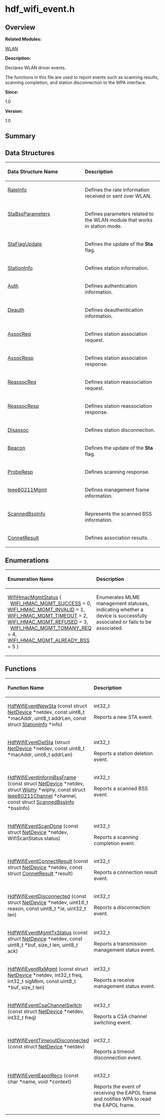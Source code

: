 # hdf\_wifi\_event.h<a name="ZH-CN_TOPIC_0000001054879502"></a>

## **Overview**<a name="section1067247191093525"></a>

**Related Modules:**

[WLAN](WLAN.md)

**Description:**

Declares WLAN driver events. 

The functions in this file are used to report events such as scanning results, scanning completion, and station disconnection to the WPA interface.

**Since:**

1.0

**Version:**

1.0

## **Summary**<a name="section1261743388093525"></a>

## Data Structures<a name="nested-classes"></a>

<a name="table1350532147093525"></a>
<table><thead align="left"><tr id="row1901320813093525"><th class="cellrowborder" valign="top" width="50%" id="mcps1.1.3.1.1"><p id="p1023493061093525"><a name="p1023493061093525"></a><a name="p1023493061093525"></a>Data Structure Name</p>
</th>
<th class="cellrowborder" valign="top" width="50%" id="mcps1.1.3.1.2"><p id="p2064760943093525"><a name="p2064760943093525"></a><a name="p2064760943093525"></a>Description</p>
</th>
</tr>
</thead>
<tbody><tr id="row1511025064093525"><td class="cellrowborder" valign="top" width="50%" headers="mcps1.1.3.1.1 "><p id="p781359811093525"><a name="p781359811093525"></a><a name="p781359811093525"></a><a href="RateInfo.md">RateInfo</a></p>
</td>
<td class="cellrowborder" valign="top" width="50%" headers="mcps1.1.3.1.2 "><p id="p176863256093525"><a name="p176863256093525"></a><a name="p176863256093525"></a>Defines the rate information received or sent over WLAN. </p>
</td>
</tr>
<tr id="row1890114467093525"><td class="cellrowborder" valign="top" width="50%" headers="mcps1.1.3.1.1 "><p id="p1008242096093525"><a name="p1008242096093525"></a><a name="p1008242096093525"></a><a href="StaBssParameters.md">StaBssParameters</a></p>
</td>
<td class="cellrowborder" valign="top" width="50%" headers="mcps1.1.3.1.2 "><p id="p591546190093525"><a name="p591546190093525"></a><a name="p591546190093525"></a>Defines parameters related to the WLAN module that works in station mode. </p>
</td>
</tr>
<tr id="row150659253093525"><td class="cellrowborder" valign="top" width="50%" headers="mcps1.1.3.1.1 "><p id="p469378299093525"><a name="p469378299093525"></a><a name="p469378299093525"></a><a href="StaFlagUpdate.md">StaFlagUpdate</a></p>
</td>
<td class="cellrowborder" valign="top" width="50%" headers="mcps1.1.3.1.2 "><p id="p813049190093525"><a name="p813049190093525"></a><a name="p813049190093525"></a>Defines the update of the <strong id="b1780995277093525"><a name="b1780995277093525"></a><a name="b1780995277093525"></a>Sta</strong> flag. </p>
</td>
</tr>
<tr id="row1839613562093525"><td class="cellrowborder" valign="top" width="50%" headers="mcps1.1.3.1.1 "><p id="p1232905468093525"><a name="p1232905468093525"></a><a name="p1232905468093525"></a><a href="StationInfo.md">StationInfo</a></p>
</td>
<td class="cellrowborder" valign="top" width="50%" headers="mcps1.1.3.1.2 "><p id="p198057856093525"><a name="p198057856093525"></a><a name="p198057856093525"></a>Defines station information. </p>
</td>
</tr>
<tr id="row80671836093525"><td class="cellrowborder" valign="top" width="50%" headers="mcps1.1.3.1.1 "><p id="p276277006093525"><a name="p276277006093525"></a><a name="p276277006093525"></a><a href="Auth.md">Auth</a></p>
</td>
<td class="cellrowborder" valign="top" width="50%" headers="mcps1.1.3.1.2 "><p id="p1266985267093525"><a name="p1266985267093525"></a><a name="p1266985267093525"></a>Defines authentication information. </p>
</td>
</tr>
<tr id="row1138434377093525"><td class="cellrowborder" valign="top" width="50%" headers="mcps1.1.3.1.1 "><p id="p2057360651093525"><a name="p2057360651093525"></a><a name="p2057360651093525"></a><a href="Deauth.md">Deauth</a></p>
</td>
<td class="cellrowborder" valign="top" width="50%" headers="mcps1.1.3.1.2 "><p id="p787409583093525"><a name="p787409583093525"></a><a name="p787409583093525"></a>Defines deauthentication information. </p>
</td>
</tr>
<tr id="row1768332998093525"><td class="cellrowborder" valign="top" width="50%" headers="mcps1.1.3.1.1 "><p id="p825500546093525"><a name="p825500546093525"></a><a name="p825500546093525"></a><a href="AssocReq.md">AssocReq</a></p>
</td>
<td class="cellrowborder" valign="top" width="50%" headers="mcps1.1.3.1.2 "><p id="p1982433264093525"><a name="p1982433264093525"></a><a name="p1982433264093525"></a>Defines station association request. </p>
</td>
</tr>
<tr id="row1119896544093525"><td class="cellrowborder" valign="top" width="50%" headers="mcps1.1.3.1.1 "><p id="p311644883093525"><a name="p311644883093525"></a><a name="p311644883093525"></a><a href="AssocResp.md">AssocResp</a></p>
</td>
<td class="cellrowborder" valign="top" width="50%" headers="mcps1.1.3.1.2 "><p id="p1621848500093525"><a name="p1621848500093525"></a><a name="p1621848500093525"></a>Defines station association response. </p>
</td>
</tr>
<tr id="row1545015441093525"><td class="cellrowborder" valign="top" width="50%" headers="mcps1.1.3.1.1 "><p id="p980200602093525"><a name="p980200602093525"></a><a name="p980200602093525"></a><a href="ReassocReq.md">ReassocReq</a></p>
</td>
<td class="cellrowborder" valign="top" width="50%" headers="mcps1.1.3.1.2 "><p id="p419055799093525"><a name="p419055799093525"></a><a name="p419055799093525"></a>Defines station reassociation request. </p>
</td>
</tr>
<tr id="row1151461956093525"><td class="cellrowborder" valign="top" width="50%" headers="mcps1.1.3.1.1 "><p id="p552778871093525"><a name="p552778871093525"></a><a name="p552778871093525"></a><a href="ReassocResp.md">ReassocResp</a></p>
</td>
<td class="cellrowborder" valign="top" width="50%" headers="mcps1.1.3.1.2 "><p id="p1900813765093525"><a name="p1900813765093525"></a><a name="p1900813765093525"></a>Defines station reassociation response. </p>
</td>
</tr>
<tr id="row2078841689093525"><td class="cellrowborder" valign="top" width="50%" headers="mcps1.1.3.1.1 "><p id="p1849081287093525"><a name="p1849081287093525"></a><a name="p1849081287093525"></a><a href="Disassoc.md">Disassoc</a></p>
</td>
<td class="cellrowborder" valign="top" width="50%" headers="mcps1.1.3.1.2 "><p id="p961504507093525"><a name="p961504507093525"></a><a name="p961504507093525"></a>Defines station disconnection. </p>
</td>
</tr>
<tr id="row1838546705093525"><td class="cellrowborder" valign="top" width="50%" headers="mcps1.1.3.1.1 "><p id="p744488447093525"><a name="p744488447093525"></a><a name="p744488447093525"></a><a href="Beacon.md">Beacon</a></p>
</td>
<td class="cellrowborder" valign="top" width="50%" headers="mcps1.1.3.1.2 "><p id="p120437188093525"><a name="p120437188093525"></a><a name="p120437188093525"></a>Defines the update of the <strong id="b1035623982093525"><a name="b1035623982093525"></a><a name="b1035623982093525"></a>Sta</strong> flag. </p>
</td>
</tr>
<tr id="row1863096253093525"><td class="cellrowborder" valign="top" width="50%" headers="mcps1.1.3.1.1 "><p id="p823714501093525"><a name="p823714501093525"></a><a name="p823714501093525"></a><a href="ProbeResp.md">ProbeResp</a></p>
</td>
<td class="cellrowborder" valign="top" width="50%" headers="mcps1.1.3.1.2 "><p id="p463208767093525"><a name="p463208767093525"></a><a name="p463208767093525"></a>Defines scanning response. </p>
</td>
</tr>
<tr id="row1185706410093525"><td class="cellrowborder" valign="top" width="50%" headers="mcps1.1.3.1.1 "><p id="p1982405813093525"><a name="p1982405813093525"></a><a name="p1982405813093525"></a><a href="Ieee80211Mgmt.md">Ieee80211Mgmt</a></p>
</td>
<td class="cellrowborder" valign="top" width="50%" headers="mcps1.1.3.1.2 "><p id="p1676020694093525"><a name="p1676020694093525"></a><a name="p1676020694093525"></a>Defines management frame information. </p>
</td>
</tr>
<tr id="row1722645118093525"><td class="cellrowborder" valign="top" width="50%" headers="mcps1.1.3.1.1 "><p id="p1265590643093525"><a name="p1265590643093525"></a><a name="p1265590643093525"></a><a href="ScannedBssInfo.md">ScannedBssInfo</a></p>
</td>
<td class="cellrowborder" valign="top" width="50%" headers="mcps1.1.3.1.2 "><p id="p1261237877093525"><a name="p1261237877093525"></a><a name="p1261237877093525"></a>Represents the scanned BSS information. </p>
</td>
</tr>
<tr id="row1495736189093525"><td class="cellrowborder" valign="top" width="50%" headers="mcps1.1.3.1.1 "><p id="p1307636142093525"><a name="p1307636142093525"></a><a name="p1307636142093525"></a><a href="ConnetResult.md">ConnetResult</a></p>
</td>
<td class="cellrowborder" valign="top" width="50%" headers="mcps1.1.3.1.2 "><p id="p15335752093525"><a name="p15335752093525"></a><a name="p15335752093525"></a>Defines association results. </p>
</td>
</tr>
</tbody>
</table>

## Enumerations<a name="enum-members"></a>

<a name="table2138616532093525"></a>
<table><thead align="left"><tr id="row546790449093525"><th class="cellrowborder" valign="top" width="50%" id="mcps1.1.3.1.1"><p id="p144380622093525"><a name="p144380622093525"></a><a name="p144380622093525"></a>Enumeration Name</p>
</th>
<th class="cellrowborder" valign="top" width="50%" id="mcps1.1.3.1.2"><p id="p1013206625093525"><a name="p1013206625093525"></a><a name="p1013206625093525"></a>Description</p>
</th>
</tr>
</thead>
<tbody><tr id="row328893730093525"><td class="cellrowborder" valign="top" width="50%" headers="mcps1.1.3.1.1 "><p id="p683537067093525"><a name="p683537067093525"></a><a name="p683537067093525"></a><a href="WLAN.md#gaf3e873b51f0cfa077aca9d33ed7a0960">WifiHmacMgmtStatus</a> { &nbsp;&nbsp;<a href="WLAN.md#ggaf3e873b51f0cfa077aca9d33ed7a0960ad9c7e2f362bd6fcadef189fa2a5d7c63">WIFI_HMAC_MGMT_SUCCESS</a> = 0, <a href="WLAN.md#ggaf3e873b51f0cfa077aca9d33ed7a0960a539c65a358a20b9731fc66fc60ebcbc2">WIFI_HMAC_MGMT_INVALID</a> = 1, <a href="WLAN.md#ggaf3e873b51f0cfa077aca9d33ed7a0960ad1731acef8ddb8c50bcc26ae80fa83a3">WIFI_HMAC_MGMT_TIMEOUT</a> = 2, <a href="WLAN.md#ggaf3e873b51f0cfa077aca9d33ed7a0960a05f532edadae3b6afc80b7575dd46961">WIFI_HMAC_MGMT_REFUSED</a> = 3, &nbsp;&nbsp;<a href="WLAN.md#ggaf3e873b51f0cfa077aca9d33ed7a0960a9e241ef81e72de130e1fda573ce2a412">WIFI_HMAC_MGMT_TOMANY_REQ</a> = 4, <a href="WLAN.md#ggaf3e873b51f0cfa077aca9d33ed7a0960aa3db4634dc2727e029aef13384bc3940">WIFI_HMAC_MGMT_ALREADY_BSS</a> = 5 }</p>
</td>
<td class="cellrowborder" valign="top" width="50%" headers="mcps1.1.3.1.2 "><p id="p288294610093525"><a name="p288294610093525"></a><a name="p288294610093525"></a>Enumerates MLME management statuses, indicating whether a device is successfully associated or fails to be associated. </p>
</td>
</tr>
</tbody>
</table>

## Functions<a name="func-members"></a>

<a name="table1366363023093525"></a>
<table><thead align="left"><tr id="row1846491782093525"><th class="cellrowborder" valign="top" width="50%" id="mcps1.1.3.1.1"><p id="p481244060093525"><a name="p481244060093525"></a><a name="p481244060093525"></a>Function Name</p>
</th>
<th class="cellrowborder" valign="top" width="50%" id="mcps1.1.3.1.2"><p id="p234065950093525"><a name="p234065950093525"></a><a name="p234065950093525"></a>Description</p>
</th>
</tr>
</thead>
<tbody><tr id="row426099244093525"><td class="cellrowborder" valign="top" width="50%" headers="mcps1.1.3.1.1 "><p id="p1265524872093525"><a name="p1265524872093525"></a><a name="p1265524872093525"></a><a href="WLAN.md#ga31edc1e9de8835e0e8a9c1e89fad3bd9">HdfWifiEventNewSta</a> (const struct <a href="NetDevice.md">NetDevice</a> *netdev, const uint8_t *macAddr, uint8_t addrLen, const struct <a href="StationInfo.md">StationInfo</a> *info)</p>
</td>
<td class="cellrowborder" valign="top" width="50%" headers="mcps1.1.3.1.2 "><p id="p1374435681093525"><a name="p1374435681093525"></a><a name="p1374435681093525"></a>int32_t&nbsp;</p>
<p id="p1485347671093525"><a name="p1485347671093525"></a><a name="p1485347671093525"></a>Reports a new STA event. </p>
</td>
</tr>
<tr id="row1684541318093525"><td class="cellrowborder" valign="top" width="50%" headers="mcps1.1.3.1.1 "><p id="p1041964910093525"><a name="p1041964910093525"></a><a name="p1041964910093525"></a><a href="WLAN.md#ga208ef54b2a601f416a472bb1e21fae7e">HdfWifiEventDelSta</a> (struct <a href="NetDevice.md">NetDevice</a> *netdev, const uint8_t *macAddr, uint8_t addrLen)</p>
</td>
<td class="cellrowborder" valign="top" width="50%" headers="mcps1.1.3.1.2 "><p id="p782471294093525"><a name="p782471294093525"></a><a name="p782471294093525"></a>int32_t&nbsp;</p>
<p id="p1536144510093525"><a name="p1536144510093525"></a><a name="p1536144510093525"></a>Reports a station deletion event. </p>
</td>
</tr>
<tr id="row1127593857093525"><td class="cellrowborder" valign="top" width="50%" headers="mcps1.1.3.1.1 "><p id="p1290676010093525"><a name="p1290676010093525"></a><a name="p1290676010093525"></a><a href="WLAN.md#ga941675fb683212e6e0d8e1529b300482">HdfWifiEventInformBssFrame</a> (const struct <a href="NetDevice.md">NetDevice</a> *netdev, struct <a href="Wiphy.md">Wiphy</a> *wiphy, const struct <a href="Ieee80211Channel.md">Ieee80211Channel</a> *channel, const struct <a href="ScannedBssInfo.md">ScannedBssInfo</a> *bssInfo)</p>
</td>
<td class="cellrowborder" valign="top" width="50%" headers="mcps1.1.3.1.2 "><p id="p2114371562093525"><a name="p2114371562093525"></a><a name="p2114371562093525"></a>int32_t&nbsp;</p>
<p id="p1672327585093525"><a name="p1672327585093525"></a><a name="p1672327585093525"></a>Reports a scanned BSS event. </p>
</td>
</tr>
<tr id="row841026949093525"><td class="cellrowborder" valign="top" width="50%" headers="mcps1.1.3.1.1 "><p id="p1756712881093525"><a name="p1756712881093525"></a><a name="p1756712881093525"></a><a href="WLAN.md#ga41efbd6788a80604b81ae117a363b657">HdfWifiEventScanDone</a> (const struct <a href="NetDevice.md">NetDevice</a> *netdev, WifiScanStatus status)</p>
</td>
<td class="cellrowborder" valign="top" width="50%" headers="mcps1.1.3.1.2 "><p id="p1513996846093525"><a name="p1513996846093525"></a><a name="p1513996846093525"></a>int32_t&nbsp;</p>
<p id="p1413836621093525"><a name="p1413836621093525"></a><a name="p1413836621093525"></a>Reports a scanning completion event. </p>
</td>
</tr>
<tr id="row1738283129093525"><td class="cellrowborder" valign="top" width="50%" headers="mcps1.1.3.1.1 "><p id="p637588876093525"><a name="p637588876093525"></a><a name="p637588876093525"></a><a href="WLAN.md#gaf9e61f36e11d7d2e94e7969a8ecf22f1">HdfWifiEventConnectResult</a> (const struct <a href="NetDevice.md">NetDevice</a> *netdev, const struct <a href="ConnetResult.md">ConnetResult</a> *result)</p>
</td>
<td class="cellrowborder" valign="top" width="50%" headers="mcps1.1.3.1.2 "><p id="p402419064093525"><a name="p402419064093525"></a><a name="p402419064093525"></a>int32_t&nbsp;</p>
<p id="p1307061498093525"><a name="p1307061498093525"></a><a name="p1307061498093525"></a>Reports a connection result event. </p>
</td>
</tr>
<tr id="row1257189405093525"><td class="cellrowborder" valign="top" width="50%" headers="mcps1.1.3.1.1 "><p id="p307843565093525"><a name="p307843565093525"></a><a name="p307843565093525"></a><a href="WLAN.md#ga58b1a613d784233a1e84027079e1ea57">HdfWifiEventDisconnected</a> (const struct <a href="NetDevice.md">NetDevice</a> *netdev, uint16_t reason, const uint8_t *ie, uint32_t len)</p>
</td>
<td class="cellrowborder" valign="top" width="50%" headers="mcps1.1.3.1.2 "><p id="p289027655093525"><a name="p289027655093525"></a><a name="p289027655093525"></a>int32_t&nbsp;</p>
<p id="p1817220487093525"><a name="p1817220487093525"></a><a name="p1817220487093525"></a>Reports a disconnection event. </p>
</td>
</tr>
<tr id="row918373039093525"><td class="cellrowborder" valign="top" width="50%" headers="mcps1.1.3.1.1 "><p id="p790775904093525"><a name="p790775904093525"></a><a name="p790775904093525"></a><a href="WLAN.md#ga1721c7e1b5af0240a663ea9f0fe12854">HdfWifiEventMgmtTxStatus</a> (const struct <a href="NetDevice.md">NetDevice</a> *netdev, const uint8_t *buf, size_t len, uint8_t ack)</p>
</td>
<td class="cellrowborder" valign="top" width="50%" headers="mcps1.1.3.1.2 "><p id="p1170259785093525"><a name="p1170259785093525"></a><a name="p1170259785093525"></a>int32_t&nbsp;</p>
<p id="p1515032466093525"><a name="p1515032466093525"></a><a name="p1515032466093525"></a>Reports a transmission management status event. </p>
</td>
</tr>
<tr id="row59439792093525"><td class="cellrowborder" valign="top" width="50%" headers="mcps1.1.3.1.1 "><p id="p1501782973093525"><a name="p1501782973093525"></a><a name="p1501782973093525"></a><a href="WLAN.md#gad47d56e4332ccd14116368444a4b330f">HdfWifiEventRxMgmt</a> (const struct <a href="NetDevice.md">NetDevice</a> *netdev, int32_t freq, int32_t sigMbm, const uint8_t *buf, size_t len)</p>
</td>
<td class="cellrowborder" valign="top" width="50%" headers="mcps1.1.3.1.2 "><p id="p1865738747093525"><a name="p1865738747093525"></a><a name="p1865738747093525"></a>int32_t&nbsp;</p>
<p id="p951646575093525"><a name="p951646575093525"></a><a name="p951646575093525"></a>Reports a receive management status event. </p>
</td>
</tr>
<tr id="row1817915375093525"><td class="cellrowborder" valign="top" width="50%" headers="mcps1.1.3.1.1 "><p id="p1375876388093525"><a name="p1375876388093525"></a><a name="p1375876388093525"></a><a href="WLAN.md#ga2aa62f7e8e72e8f9df0b2101c08a9d44">HdfWifiEventCsaChannelSwitch</a> (const struct <a href="NetDevice.md">NetDevice</a> *netdev, int32_t freq)</p>
</td>
<td class="cellrowborder" valign="top" width="50%" headers="mcps1.1.3.1.2 "><p id="p545031524093525"><a name="p545031524093525"></a><a name="p545031524093525"></a>int32_t&nbsp;</p>
<p id="p1524956634093525"><a name="p1524956634093525"></a><a name="p1524956634093525"></a>Reports a CSA channel switching event. </p>
</td>
</tr>
<tr id="row2077552082093525"><td class="cellrowborder" valign="top" width="50%" headers="mcps1.1.3.1.1 "><p id="p1252911173093525"><a name="p1252911173093525"></a><a name="p1252911173093525"></a><a href="WLAN.md#gafda13471995c91e65326a9aa374ae1c9">HdfWifiEventTimeoutDisconnected</a> (const struct <a href="NetDevice.md">NetDevice</a> *netdev)</p>
</td>
<td class="cellrowborder" valign="top" width="50%" headers="mcps1.1.3.1.2 "><p id="p1270424074093525"><a name="p1270424074093525"></a><a name="p1270424074093525"></a>int32_t&nbsp;</p>
<p id="p124591335093525"><a name="p124591335093525"></a><a name="p124591335093525"></a>Reports a timeout disconnection event. </p>
</td>
</tr>
<tr id="row1516647793093525"><td class="cellrowborder" valign="top" width="50%" headers="mcps1.1.3.1.1 "><p id="p2095200547093525"><a name="p2095200547093525"></a><a name="p2095200547093525"></a><a href="WLAN.md#ga3e60f4568723471226107848ddbe582f">HdfWifiEventEapolRecv</a> (const char *name, void *context)</p>
</td>
<td class="cellrowborder" valign="top" width="50%" headers="mcps1.1.3.1.2 "><p id="p748458737093525"><a name="p748458737093525"></a><a name="p748458737093525"></a>int32_t&nbsp;</p>
<p id="p641910331093525"><a name="p641910331093525"></a><a name="p641910331093525"></a>Reports the event of receiving the EAPOL frame and notifies WPA to read the EAPOL frame. </p>
</td>
</tr>
</tbody>
</table>

